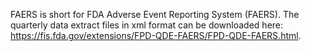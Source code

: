 FAERS is short for FDA Adverse Event Reporting System (FAERS). The quarterly data extract files in xml format can be downloaded here: https://fis.fda.gov/extensions/FPD-QDE-FAERS/FPD-QDE-FAERS.html.
